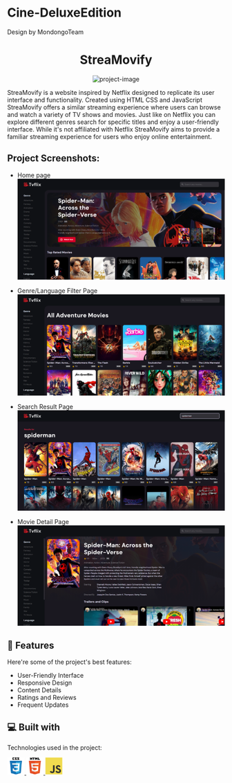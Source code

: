 # Cine-DeluxeEdition
Design by MondongoTeam

<h1 align="center" id="title">StreaMovify</h1>

<p align="center"><img src="https://i.ytimg.com/vi/_DaH6PIn0Ak/maxresdefault.jpg" alt="project-image"></p>


<p id="description">StreaMovify is a website inspired by Netflix designed to replicate its user interface and functionality. Created using HTML CSS and JavaScript StreaMovify offers a similar streaming experience where users can browse and watch a variety of TV shows and movies. Just like on Netflix you can explore different genres search for specific titles and enjoy a user-friendly interface. While it's not affiliated with Netflix StreaMovify aims to provide a familiar streaming experience for users who enjoy online entertainment.</p>

<h2>Project Screenshots:</h2>

*    Home page
![Tvflix Desktop Demo](./screenshots/Screenshot_146.png)


*    Genre/Language Filter Page
![Tvflix Desktop Demo](./screenshots/Screenshot_147.png)


*    Search Result Page
![Tvflix Desktop Demo](./screenshots/Screenshot_148.png)


*    Movie Detail Page
![Tvflix Desktop Demo](./screenshots/Screenshot_149.png)

  
<h2>🧐 Features</h2>

Here're some of the project's best features:

*   User-Friendly Interface
*   Responsive Design
*   Content Details
*   Ratings and Reviews
*   Frequent Updates

  
  
<h2>💻 Built with</h2>

Technologies used in the project:

<p align="left"> <a href="https://www.w3schools.com/css/" target="_blank" rel="noreferrer"> <img src="https://raw.githubusercontent.com/devicons/devicon/master/icons/css3/css3-original-wordmark.svg" alt="css3" width="40" height="40"/> </a> <a href="https://www.w3.org/html/" target="_blank" rel="noreferrer"> <img src="https://raw.githubusercontent.com/devicons/devicon/master/icons/html5/html5-original-wordmark.svg" alt="html5" width="40" height="40"/> </a> <a href="https://developer.mozilla.org/en-US/docs/Web/JavaScript" target="_blank" rel="noreferrer"> <img src="https://raw.githubusercontent.com/devicons/devicon/master/icons/javascript/javascript-original.svg" alt="javascript" width="40" height="40"/> </a> </p>
